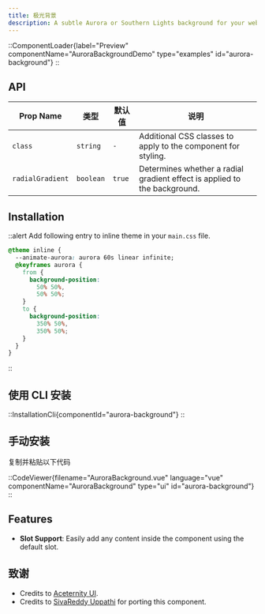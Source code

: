 ```yaml
---
title: 极光背景
description: A subtle Aurora or Southern Lights background for your website.
---
```


::ComponentLoader{label="Preview" componentName="AuroraBackgroundDemo" type="examples" id="aurora-background"}
::

## API

| Prop Name        | 类型      | 默认值 | 说明                                                                      |
| ---------------- | --------- | ------ | ------------------------------------------------------------------------- |
| `class`          | `string`  | `-`    | Additional CSS classes to apply to the component for styling.             |
| `radialGradient` | `boolean` | `true` | Determines whether a radial gradient effect is applied to the background. |

## Installation

::alert
Add following entry to inline theme in your `main.css` file.

```css
@theme inline {
  --animate-aurora: aurora 60s linear infinite;
  @keyframes aurora {
    from {
      background-position:
        50% 50%,
        50% 50%;
    }
    to {
      background-position:
        350% 50%,
        350% 50%;
    }
  }
}
```

::

## 使用 CLI 安装

::InstallationCli{componentId="aurora-background"}
::

## 手动安装

复制并粘贴以下代码

::CodeViewer{filename="AuroraBackground.vue" language="vue" componentName="AuroraBackground" type="ui" id="aurora-background"}
::

## Features

- **Slot Support**: Easily add any content inside the component using the default slot.

## 致谢

- Credits to [Aceternity UI](https://ui.aceternity.com/components/aurora-background).
- Credits to [SivaReddy Uppathi](https://github.com/sivareddyuppathi) for porting this component.
